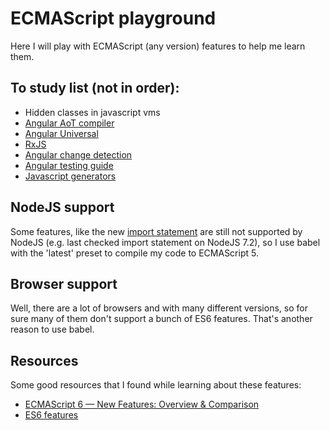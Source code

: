 # ECMAScript playground

Here I will play with ECMAScript (any version) features to help me learn them.

## To study list (not in order):

- Hidden classes in javascript vms
- [Angular AoT compiler](https://angular.io/docs/ts/latest/cookbook/aot-compiler.html)
- [Angular Universal](https://medium.com/google-developer-experts/angular-universal-for-the-rest-of-us-922ca8bac84#.i0pa0kaza)
- [RxJS](https://xgrommx.github.io/rx-book/why_rx.html)
- [Angular change detection](https://vsavkin.com/change-detection-in-angular-2-4f216b855d4c#.rtatwndau)
- [Angular testing guide](https://medium.com/google-developer-experts/angular-2-testing-guide-a485b6cb1ef0#.y114vc9f3)
- [Javascript generators](https://strongloop.com/strongblog/how-to-generators-node-js-yield-use-cases/)

## NodeJS support

Some features, like the new
[import statement](http://es6-features.org/#ValueExportImport) are still not
supported by NodeJS (e.g. last checked import statement on NodeJS 7.2), so I use
babel with the 'latest' preset to compile my code to ECMAScript 5.

## Browser support

Well, there are a lot of browsers and with many different versions, so for sure many of them don't support a bunch
of ES6 features. That's  another reason to use babel.

## Resources

Some good resources that I found while learning about these features:
* [ECMAScript 6 — New Features: Overview & Comparison](http://es6-features.org/)
* [ES6 features](https://github.com/lukehoban/es6features)
